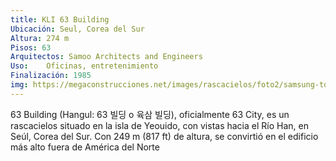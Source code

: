 ```yaml
---
title: KLI 63 Building
Ubicación: Seul, Corea del Sur
Altura: 274 m
Pisos: 63
Arquitectos: Samoo Architects and Engineers
Uso: 	Oficinas, entretenimiento
Finalización: 1985
img: https://megaconstrucciones.net/images/rascacielos/foto2/samsung-tower-palace-4.jpg
---
```

63 Building (Hangul: 63 빌딩 o 육삼 빌딩), oficialmente 63 City, es un rascacielos situado en la isla de Yeouido, con vistas hacia el Río Han, en Seúl, Corea del Sur. Con 249 m (817 ft) de altura, se convirtió en el edificio más alto fuera de América del Norte 
